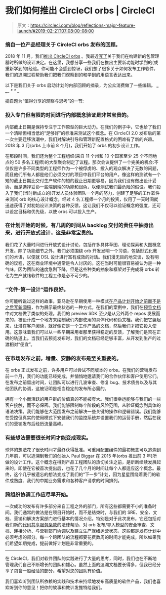 # 我们如何推出 CircleCI orbs | CircleCI

> 原文：<https://circleci.com/blog/reflections-major-feature-launch/#2019-02-21T07:08:00-08:00>

### 摘自一位产品经理关于 CircleCI orbs 发布的回顾。

2018 年 11 月，我们[推出 CircleCI orbs](https://circleci.com/blog/announcing-orbs-technology-partner-program/) 。我最近[写了](https://circleci.com/blog/designing-a-package-manager-from-the-ground-up/)关于我们在构建新的包管理器时所做的设计决定。在这里，我想分享一些我们在推出主要新功能时学到的(或重新学到的)经验。你可能不会感到惊讶，我们想了很多关于如何发布工作软件，我们的追溯过程帮助我们把我们观察到的和学到的用语言表达出来。

以下是我们关于 orbs 启动计划的内部回顾的摘录，为公众消费做了一些编辑。
**_ _**_ _*_ _*_ _

摘自题为“值得分享的观察与思考”的一节:

### 投入专门但有限的时间进行内部概念验证是非常宝贵的。

内部截止日期是保持专注于工作原型的巨大动力。在我们的例子中，它也给了我们一个清晰但相当低的“足够好”的标准来测试这个概念。在 CircleCI 2.0 发布后的第一次主要迁移浪潮中，我们对解决引导和管理新配置格式的困难有了新的兴趣。2018 年 3 月(orbs 上市前 8 个月)，我们开始了 orbs 的初步设计工作。

在那段时间，我们还为整个工程组织(来自 11 个州和 10 个国家至少 25 个不同地点的 50 多名工程师)的大型聚会制定了议程。那次会议提供了一个完美的机会:不仅仅是许多不同类型的工程师作为一个被俘虏的、投入的观众解决了无数的问题，而且他们所有人都是他们必须交付的项目中我们平台的用户。像这样的测试有一个短的截止日期比交付生产软件的短的截止日期更容易，因为我们没有做出设计妥协，而是选择妥协一些端到端的功能和润色，以便测试我们最危险的假设。我们投入了我们(当时新成立的)开发人员体验团队一个月的努力，创建了足够的工作软件来测试 orb 的核心设计概念。经过 4 名工程师一个月的投资，仅用了一天时间就迅速获得了对初始设计决策的各种反馈，这让我们不仅可以验证概念的强度，还可以设定目标和优先级，以使 orbs 可以投入生产。

### 在计划开始的时候，有几周的时间从 backlog 交付的责任中抽身出来，进行开放式设计，这是非常宝贵的。

我们花了大量时间进行开放式设计讨论，包括许多具体草图、理论探索和大图概念开发。除了功能细节之外，我们必须围绕 orb 开发发明一个习语，包括形式化我们的术语，以便就 DSL 设计进行富有成效的对话。我们漫无目的地交谈，没有明确的议程，这在商业环境中通常是令人讨厌的。这在当时可能很容易被认为是一种气味，因为团队的速度急剧下降，但是这些种类的抽象和框架对于完成将 orbs 转化为生产就绪软件的工程工作是必不可少的。

### “文件-第一设计”运作良好。

你可能听说过这样的故事，亚马逊在早期使用一种模式[在产品计划开始之前而不是之后写新闻稿](https://www.quora.com/What-is-Amazons-approach-to-product-development-and-product-management)，作为展示最终状态的一种方式。在我们的案例中，我们在[预览文档](https://github.com/CircleCI-Public/config-preview-sdk/)中对文档做了类似的处理。我们的 preview SDK 至少是从另外两个 repos 发展而来的，被设计成一个地方来绘制我们内部使用的具体代码和伪文档。我们把它竖起来，让潜在客户阅读，就好像它是一个工作产品的文档，然后我们才把它投入使用。这意味着我们可以从一些早期采用者那里获得稳定的反馈，了解我们是否在正确的轨道上。当我们去预览发布时，我们的文档已经足够丰富，从开发到生产的过渡相对“便宜”。

### 在市场发布之前，增量、安静的发布是至关重要的。

在 orbs 正式发布之前，许多用户可以尝试不同版本的 orbs。在我们的营销发布前一个月，我们的功能已经完成，并悄悄地邀请我们的合作伙伴和客户使用它们。在发布之前留出时间，让团队可以进行几波审查、修复 bug、技术债务以及与其他团队的协调，这被证明是相当稳定的发布所必需的。

拥有一个小而活跃的用户群的价值真的不能被夸大。我们很幸运能够与我们的一些客户接触，而不必保密。我们能够限制每个阶段的风险范围，从验证概念到具体的语法决策。我们能够在大范围发布之前解决一些关键的操作和逻辑错误。我们能够在受控但真实的使用模式下安装我们的监控系统并设置我们的运营手册，然后在我们的营销发布后经历流量高峰。

### 有些想法需要很长时间才能变成现实。

球体的想法花了很长时间才最终获得批准。可重用配置组件的最初概念可以追溯到几年前，可以追溯到我们的创始人 Paul Biggar 在 2015 年(orbs 推出前 3 年)所做的设计工作。这个概念在得到产品工程团队的热切关注之前，是断断续续发展起来的。即使在它被首次提出后，也花了几个月的时间让每个人都适应这个概念。最终，这个几乎被遗忘的想法变成了我们的“下一步”计划，因为星星围绕着我们的软件成熟度、我们的中期业务需求和各种客户请求的时间排列。

### 跨组织协调工作应尽早开始。

一次成功的发布有许多部分来自工程之外的部门，所有这些都需要不小的准备时间。我们通常的做法是在项目开始时，而不是结束时，与我们的 SRE、安全、文档、营销和解决方案部门进行基本的情况介绍。特别是对于此次发布，它还包括对我们新的[代码共享服务条款](https://circleci.com/legal/code-sharing-terms/)的法律帮助、对 orb 发布/导入模型的安全审查、文档、连接分析、与营销部门协调以及建立生产就绪运营状态，这些都是发布计划中必须考虑的部分。每一个跨团队的流程都要花费数周的时间才能完成，所以如果我们希望如期完成，提前做好计划是非常重要的。

* * *

在 CircleCI，我们对软件团队的实践进行了大量的思考，同时，我们也在不断地管理我们自己不断增长的团队和雄心。虽然上面的追溯文档要长得多，但我已经分享了包含一般经验的部分，希望对您的团队有价值。

我们喜欢听到团队所依赖的实践和技术来持续地发布高质量的软件产品，我们也喜欢听到你的意见！把你的故事和教训发推特给我们。